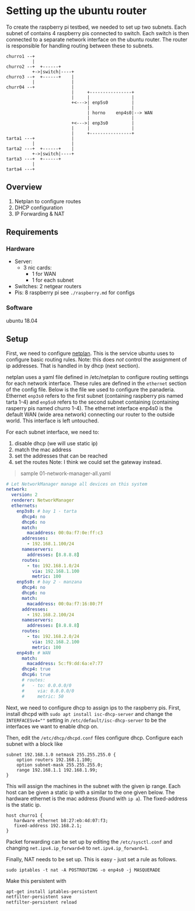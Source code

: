 # Setting up the ubuntu router

To create the raspberry pi testbed, we needed to set up two subnets. Each subnet of contains 4 raspberry pis connected to switch. Each switch is then connected to a separate network interface on the ubuntu router. The router is responsible for handling routing between these to subnets. 

```
churro1 --+ 
          |                         
churro2 --+  +------+                         
          +->|switch|----+                        
churro3 --+  +------+    |                         
          |              |                         
churr04 --+              |                         
                         |     +----------------+                         
                         |     |                |                         
                         +<--->| enp5s0         |                         
                               |                |                         
                               | horno    enp4s0|--> WAN
                               |                |                         
                         +<--->| enp3s0         |                         
                         |     |                |                         
                         |     +----------------+                         
tarta1 ---+              |                             
          |              |                           
tarta2 ---+  +------+    |                                  
          +->|switch|----+                                   
tarta3 ---+  +------+                                   
          |                         
tarta4 ---+                                         

```
## Overview

1. Netplan to configure routes
2. DHCP configuration
3. IP Forwarding & NAT

## Requirements

### Hardware

- Server:
    - 3 nic cards: 
        - 1 for WAN
        - 1 for each subnet
- Switches: 2 netgear routers
- Pis: 8 raspberry pi 
    see `./raspberry.md` for configs

### Software

ubuntu 18.04

## Setup

First, we need to configure [netplan](https://netplan.io). This is the service ubuntu uses to configure basic routing rules. Note: this does *not* control the assignment of ip addresses. That is handled in by dhcp (next section).

netplan uses a yaml file defined in /etc/netplan to configure routing settings for each network interface. These rules are defined in the `ethernet` section of the config file. Below is the file we used to configure the panaderia. Ethernet `enp3s0` refers to the first subnet (containing raspberry pis named tarta 1-4) and `enp5s0` refers to the second subnet containing (containing rasperry pis named churro 1-4). The ethernet interface enp4s0 is the default WAN (wide area network) connecting our router to the outside world. This interface is left untouched. 

For each subnet interface, we need to: 
1. disable dhcp (we will use static ip)
2. match the mac address
3. set the addresses that can be reached 
4. set the routes 
    Note: I think we could set the gateway instead.

> sample 01-network-manager-all.yaml
```yaml
# Let NetworkManager manage all devices on this system
network:
  version: 2
  renderer: NetworkManager
  ethernets:
    enp3s0: # bay 1 - tarta
      dhcp4: no
      dhcp6: no
      match:
        macaddress: 00:0a:f7:0e:ff:c3
      addresses:
        - 192.168.1.100/24
      nameservers:
        addresses: [8.8.8.8]
      routes:
        - to: 192.168.1.0/24
          via: 192.168.1.100
          metric: 100
    enp5s0: # bay 2 - manzana
      dhcp4: no
      dhcp6: no
      match:
        macaddress: 00:0a:f7:16:80:7f
      addresses:
        - 192.168.2.100/24
      nameservers:
        addresses: [8.8.8.8]
      routes:
        - to: 192.168.2.0/24
          via: 192.168.2.100
          metric: 100
    enp4s0: # WAN
      match:
        macaddress: 5c:f9:dd:6a:e7:77
      dhcp4: true
      dhcp6: true
      # routes:
      #   - to: 0.0.0.0/0
      #     via: 0.0.0.0/0
      #     metric: 50
```
Next, we need to configure dhcp to assign ips to the raspberry pis. First, install dhcpd with `sudo apt install isc-dhcp-server` and change the `INTERFACESv4=""` setting in `/etc/default/isc-dhcp-server` to be the interfaces we want to enable dhcp on.

Then, edit the `/etc/dhcp/dhcpd.conf` files configure dhcp. Configure each subnet with a block like

```
subnet 192.168.1.0 netmask 255.255.255.0 {
    option routers 192.168.1.100;
    option subnet-mask 255.255.255.0;
    range 192.168.1.1 192.168.1.99;
}
```

This will assign the machines in the subnet with the given ip range. Each host can be given a static ip with a similar to the one given below. The hardware ethernet is the mac address (found with `ip a`). The fixed-address is the static ip.

```
host churro1 {
   hardware ethernet b8:27:eb:4d:07:f3;
   fixed-address 192.168.2.1;
}
```

Packet forwarding can be set up by editing the `/etc/sysctl.conf` and changing `net.ipv4.ip_forward=0` to `net.ipv4.ip_forward=1`. 

Finally, NAT needs to be set up. This is easy - just set a rule as follows. 

```
sudo iptables -t nat -A POSTROUTING -o enp4s0 -j MASQUERADE
```

Make this persistent with 
```sh
apt-get install iptables-persistent
netfilter-persistent save
netfilter-persistent reload
```
